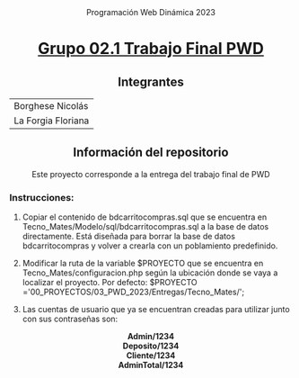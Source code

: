 <div align="center">
Programación Web Dinámica 2023

# <a href="http://localhost/PWDTPFinal/Vista/Home/home.php">Grupo 02.1 Trabajo Final PWD</a>

## Integrantes

<table>
    <tr>
        <td>Borghese Nicolás</td>
    </tr>
    <tr>
        <td>La Forgia Floriana</td>
    </tr>
</table>

## Información del repositorio

Este proyecto corresponde a la entrega del trabajo final de PWD
</div>

### Instrucciones:
1. Copiar el contenido de bdcarritocompras.sql que se encuentra en Tecno_Mates/Modelo/sql/bdcarritocompras.sql a la base de datos directamente.
Está diseñada para borrar la base de datos bdcarritocompras y volver a crearla con un poblamiento predefinido.

2. Modificar la ruta de la variable $PROYECTO que se encuentra en Tecno_Mates/configuracion.php según la ubicación donde se vaya a localizar el proyecto.
Por defecto: $PROYECTO ='00_PROYECTOS/03_PWD_2023/Entregas/Tecno_Mates/';

3. Las cuentas de usuario que ya se encuentran creadas para utilizar junto con sus contraseñas son:

<div align="center">
    <b>Admin/1234</b><br>
    <b>Deposito/1234</b><br>
    <b>Cliente/1234</b><br>
    <b>AdminTotal/1234</b>
<div>